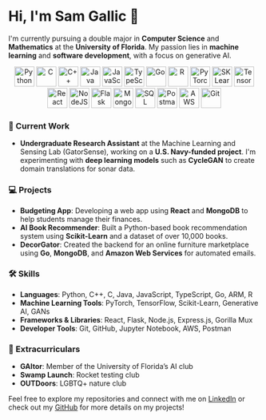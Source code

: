 # Hi, I'm Sam Gallic 👋

I'm currently pursuing a double major in **Computer Science** and **Mathematics** at the **University of Florida**. My passion lies in **machine learning** and **software development**, with a focus on generative AI.

<div align="center">
<img src="https://skillicons.dev/icons?i=python" width="40" height="40" alt="Python" /> <img src="https://skillicons.dev/icons?i=c" width="40" height="40" alt="C" /> <img src="https://skillicons.dev/icons?i=cpp" width="40" height="40" alt="C++" /> <img src="https://skillicons.dev/icons?i=java" width="40" height="40" alt="Java" /> <img src="https://skillicons.dev/icons?i=javascript" width="40" height="40" alt="JavaScript" /> <img src="https://skillicons.dev/icons?i=ts" width="40" height="40" alt="TypeScript" /> <img src="https://skillicons.dev/icons?i=go" width="40" height="40" alt="Go" /> <img src="https://skillicons.dev/icons?i=r" width="40" height="40" alt="R" /> <img src="https://skillicons.dev/icons?i=pytorch" width="40" height="40" alt="PyTorch" /> <img src="https://skillicons.dev/icons?i=sklearn" width="40" height="40" alt="SKLearn" /> <img src="https://skillicons.dev/icons?i=tensorflow" width="40" height="40" alt="TensorFlow" /> <img src="https://skillicons.dev/icons?i=react" width="40" height="40" alt="React" /> <img src="https://skillicons.dev/icons?i=nodejs" width="40" height="40" alt="NodeJS" /> <img src="https://skillicons.dev/icons?i=flask" width="40" height="40" alt="Flask" /> <img src="https://skillicons.dev/icons?i=mongodb" width="40" height="40" alt="MongoDB" /> <img src="https://skillicons.dev/icons?i=git" width="40" height="40" alt="SQL" /> <img src="https://skillicons.dev/icons?i=postman" width="40" height="40" alt="Postman" /> <img src="https://skillicons.dev/icons?i=mysql" width="40" height="40" alt="AWS" /> <img src="https://skillicons.dev/icons?i=git" width="40" height="40" alt="Git" />

</div>

### 🔬 Current Work
- **Undergraduate Research Assistant** at the Machine Learning and Sensing Lab (GatorSense), working on a **U.S. Navy-funded project**. I'm experimenting with **deep learning models** such as **CycleGAN** to create domain translations for sonar data.

### 💻 Projects
- **Budgeting App**: Developing a web app using **React** and **MongoDB** to help students manage their finances.
- **AI Book Recommender**: Built a Python-based book recommendation system using **Scikit-Learn** and a dataset of over 10,000 books.
- **DecorGator**: Created the backend for an online furniture marketplace using **Go**, **MongoDB**, and **Amazon Web Services** for automated emails.

### 🛠️ Skills
- **Languages**: Python, C++, C, Java, JavaScript, TypeScript, Go, ARM, R
- **Machine Learning Tools**: PyTorch, TensorFlow, Scikit-Learn, Generative AI, GANs
- **Frameworks & Libraries**: React, Flask, Node.js, Express.js, Gorilla Mux
- **Developer Tools**: Git, GitHub, Jupyter Notebook, AWS, Postman

### 🌱 Extracurriculars
- **GAItor**: Member of the University of Florida’s AI club
- **Swamp Launch**: Rocket testing club
- **OUTDoors**: LGBTQ+ nature club

Feel free to explore my repositories and connect with me on [LinkedIn](https://linkedin.com/in/samgallic) or check out my [GitHub](https://github.com/samgallic) for more details on my projects!
